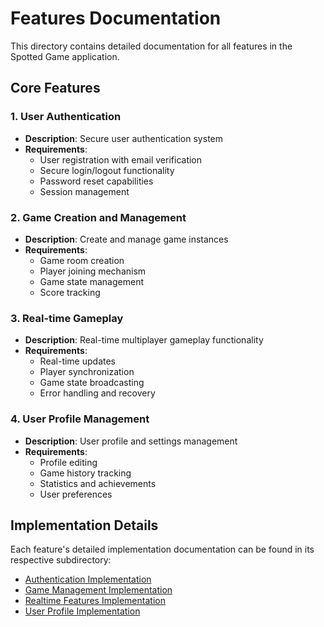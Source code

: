 # Features Documentation

This directory contains detailed documentation for all features in the Spotted Game application.

## Core Features

### 1. User Authentication
- **Description**: Secure user authentication system
- **Requirements**:
  - User registration with email verification
  - Secure login/logout functionality
  - Password reset capabilities
  - Session management

### 2. Game Creation and Management
- **Description**: Create and manage game instances
- **Requirements**:
  - Game room creation
  - Player joining mechanism
  - Game state management
  - Score tracking

### 3. Real-time Gameplay
- **Description**: Real-time multiplayer gameplay functionality
- **Requirements**:
  - Real-time updates
  - Player synchronization
  - Game state broadcasting
  - Error handling and recovery

### 4. User Profile Management
- **Description**: User profile and settings management
- **Requirements**:
  - Profile editing
  - Game history tracking
  - Statistics and achievements
  - User preferences

## Implementation Details

Each feature's detailed implementation documentation can be found in its respective subdirectory:
- [Authentication Implementation](./authentication.md)
- [Game Management Implementation](./game-management.md)
- [Realtime Features Implementation](./realtime.md)
- [User Profile Implementation](./user-profile.md) 